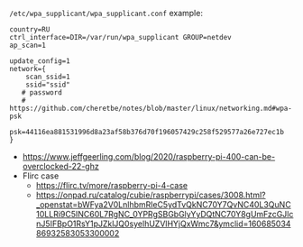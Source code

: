 `/etc/wpa_supplicant/wpa_supplicant.conf` example:
```
country=RU
ctrl_interface=DIR=/var/run/wpa_supplicant GROUP=netdev
ap_scan=1

update_config=1
network={
	scan_ssid=1
	ssid="ssid"
   # password
   # https://github.com/cheretbe/notes/blob/master/linux/networking.md#wpa-psk
	psk=44116ea881531996d8a23af58b376d70f196057429c258f529577a26e727ec1b
}
```


* https://www.jeffgeerling.com/blog/2020/raspberry-pi-400-can-be-overclocked-22-ghz
* Flirc case
    * https://flirc.tv/more/raspberry-pi-4-case
    * https://onpad.ru/catalog/cubie/raspberrypi/cases/3008.html?_openstat=bWFya2V0LnlhbmRleC5ydTvQkNC70Y7QvNC40L3QuNC10LLRi9C5INC60L7RgNC_0YPRgSBGbGlyYyDQtNC70Y8gUmFzcGJlcnJ5IFBpO1RsY1pJZklJQ0syelhUZVlHYjQxWmc7&ymclid=16068503486932583053300002
